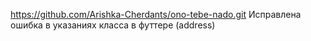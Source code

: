 https://github.com/Arishka-Cherdants/ono-tebe-nado.git
Исправлена ошибка в указаниях класса в футтере (address)
